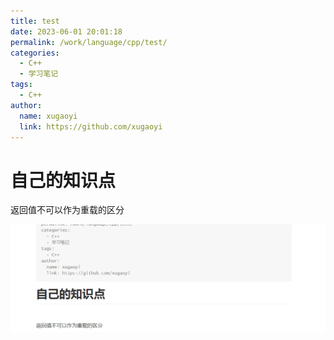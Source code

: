 ```yaml
---
title: test
date: 2023-06-01 20:01:18
permalink: /work/language/cpp/test/
categories:
  - C++
  - 学习笔记
tags:
  - C++
author:
  name: xugaoyi
  link: https://github.com/xugaoyi
---
```


#  自己的知识点



返回值不可以作为重载的区分



![1685622257750](./test.assets/1685622257750.png)